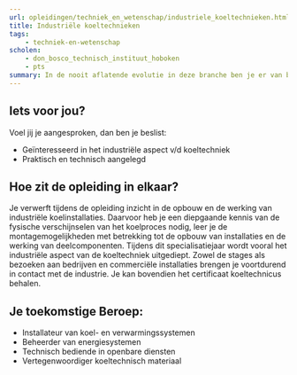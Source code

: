 ```yaml
---
url: opleidingen/techniek_en_wetenschap/industriele_koeltechnieken.html
title: Industriële koeltechnieken
tags:
    - techniek-en-wetenschap
scholen:
    - don_bosco_technisch_instituut_hoboken
    - pts
summary: In de nooit aflatende evolutie in deze branche ben je er van bewust dat levenslang leren geen ijdel begrip is. Je bent gedurende je studies en later ook tijdens je carrière, bereid je kennis en vaardigheden te verdiepen en verbreden. Bezit je als toekomstige koeltechnicus deze instelling, dan sta je al met één been in de bedrijfswereld.
---
```


## Iets voor jou?

Voel jij je aangesproken, dan ben je beslist:

* Geïnteresseerd in het industriële aspect v/d koeltechniek
* Praktisch en technisch aangelegd

## Hoe zit de opleiding in elkaar?

Je verwerft tijdens de opleiding inzicht in de opbouw en de werking van industriële koelinstallaties. Daarvoor heb je een diepgaande kennis van de fysische verschijnselen van het koelproces nodig, leer je de montagemogelijkheden met betrekking tot de opbouw van installaties en de werking van deelcomponenten. Tijdens dit specialisatiejaar wordt vooral het industriële aspect van de koeltechniek uitgediept. Zowel de stages als bezoeken aan bedrijven en commerciële installaties brengen je voortdurend in contact met de industrie. Je kan bovendien het certificaat koeltechnicus behalen.

## Je toekomstige Beroep:

* Installateur van koel- en verwarmingssystemen
* Beheerder van energiesystemen
* Technisch bediende in openbare diensten
* Vertegenwoordiger koeltechnisch materiaal